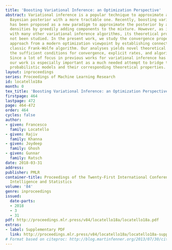 ```yaml
---
title: 'Boosting Variational Inference: an Optimization Perspective'
abstract: Variational inference is a popular technique to approximate a possibly intractable
  Bayesian posterior with a more tractable one. Recently, boosting variational inference
  has been proposed as a new paradigm to approximate the posterior by a mixture of
  densities by greedily adding components to the mixture. However, as is the case
  with many other variational inference algorithms, its theoretical properties have
  not been studied. In the present work, we study the convergence properties of this
  approach from a modern optimization viewpoint by establishing connections to the
  classic Frank-Wolfe algorithm. Our analyses yields novel theoretical insights regarding
  the sufficient conditions for convergence, explicit rates, and algorithmic simplifications.
  Since a lot of focus in previous works for variational inference has been on tractability,
  our work is especially important as a much needed attempt to bridge the gap between
  probabilistic models and their corresponding theoretical properties.
layout: inproceedings
series: Proceedings of Machine Learning Research
id: locatello18a
month: 0
tex_title: 'Boosting Variational Inference: an Optimization Perspective'
firstpage: 464
lastpage: 472
page: 464-472
order: 464
cycles: false
author:
- given: Francesco
  family: Locatello
- given: Rajiv
  family: Khanna
- given: Joydeep
  family: Ghosh
- given: Gunnar
  family: Ratsch
date: 2018-03-31
address: 
publisher: PMLR
container-title: Proceedings of the Twenty-First International Conference on Artificial
  Intelligence and Statistics
volume: '84'
genre: inproceedings
issued:
  date-parts:
  - 2018
  - 3
  - 31
pdf: http://proceedings.mlr.press/v84/locatello18a/locatello18a.pdf
extras:
- label: Supplementary PDF
  link: http://proceedings.mlr.press/v84/locatello18a/locatello18a-supp.pdf
# Format based on citeproc: http://blog.martinfenner.org/2013/07/30/citeproc-yaml-for-bibliographies/
---
```

